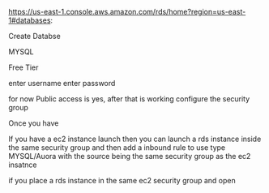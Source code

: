 https://us-east-1.console.aws.amazon.com/rds/home?region=us-east-1#databases:

Create Databse

MYSQL


Free Tier

enter username
enter password

for now Public access is yes, after that is working configure the security group


Once you have 

If you have a ec2 instance launch then you can launch a rds instance inside the same security group and then add a inbound rule to use type MYSQL/Auora with the source being the same security group as the ec2 insatnce


if you place a rds instance in the same ec2 security group and open 
